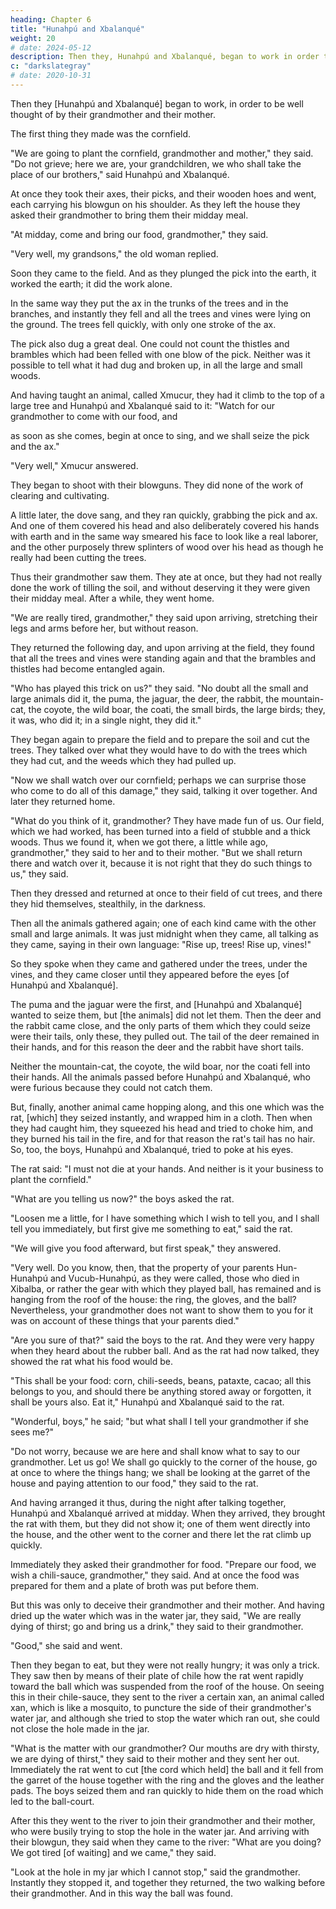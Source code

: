 ```yaml
---
heading: Chapter 6
title: "Hunahpú and Xbalanqué"
weight: 20
# date: 2024-05-12
description: Then they, Hunahpú and Xbalanqué, began to work in order to be well thought of by their grandmother and their mother.
c: "darkslategray"
# date: 2020-10-31
---
```




Then they [Hunahpú and Xbalanqué] began to work, in order to be well thought of by their grandmother and their mother. 

The first thing they made was the cornfield. 

"We are going to plant the cornfield, grandmother and mother," they said. "Do not grieve; here we are, your grandchildren, we who shall take the place of our brothers," said Hunahpú and Xbalanqué.

At once they took their axes, their picks, and their wooden hoes and went, each carrying his blowgun on his shoulder. As they left the house they asked their grandmother to bring them their midday meal.

"At midday, come and bring our food, grandmother," they said.

"Very well, my grandsons," the old woman replied.

Soon they came to the field. And as they plunged the pick into the earth, it worked the earth; it did the work alone.

In the same way they put the ax in the trunks of the trees and in the branches, and instantly they fell and all the trees and vines were lying on the ground. The trees fell quickly, with only one stroke of the ax.

The pick also dug a great deal. One could not count the thistles and brambles which had been felled with one blow of the pick. Neither was it possible to tell what it had dug and broken up, in all the large and small woods.

And having taught an animal, called Xmucur, they had it climb to the top of a large tree and Hunahpú and Xbalanqué said to it: "Watch for our grandmother to come with our food, and

as soon as she comes, begin at once to sing, and we shall seize the pick and the ax."

"Very well," Xmucur answered.

They began to shoot with their blowguns. They did none of the work of clearing and cultivating. 

A little later, the dove sang, and they ran quickly, grabbing the pick and ax. And one of them covered his head and also deliberately covered his hands with earth and in the same way smeared his face to look like a real laborer, and the other purposely threw splinters of wood over his head as though he really had been cutting the trees.

Thus their grandmother saw them. They ate at once, but they had not really done the work of tilling the soil, and without deserving it they were given their midday meal. After a while, they went home.

"We are really tired, grandmother," they said upon arriving, stretching their legs and arms before her, but without reason.

They returned the following day, and upon arriving at the field, they found that all the trees and vines were standing again and that the brambles and thistles had become entangled again.

"Who has played this trick on us?" they said. "No doubt all the small and large animals did it, the puma, the jaguar, the deer, the rabbit, the mountain-cat, the coyote, the wild boar, the coati, the small birds, the large birds; they, it was, who did it; in a single night, they did it."

They began again to prepare the field and to prepare the soil and cut the trees. They talked over what they would have to do with the trees which they had cut, and the weeds which they had pulled up.

"Now we shall watch over our cornfield; perhaps we can surprise those who come to do all of this damage," they said, talking it over together. And later they returned home.

"What do you think of it, grandmother? They have made fun of us. Our field, which we had worked, has been turned into a field of stubble and a thick woods. Thus we found it, when we got there, a little while ago, grandmother," they said to her and to their mother. "But we shall return there and watch over it, because it is not right that they do such things to us," they said.

Then they dressed and returned at once to their field of cut trees, and there they hid themselves, stealthily, in the darkness.

Then all the animals gathered again; one of each kind came with the other small and large animals. It was just midnight when they came, all talking as they came, saying in their own language: "Rise up, trees! Rise up, vines!"

So they spoke when they came and gathered under the trees, under the vines, and they came closer until they appeared before the eyes [of Hunahpú and Xbalanqué].

The puma and the jaguar were the first, and [Hunahpú and Xbalanqué] wanted to seize them, but [the animals] did not let them. Then the deer and the rabbit came close, and the only parts of them which they could seize were their tails, only these, they pulled out. The tail of the deer remained in their hands, and for this reason the deer and the rabbit have short tails.

Neither the mountain-cat, the coyote, the wild boar, nor the coati fell into their hands. All the animals passed before Hunahpú and Xbalanqué, who were furious because they could not catch them.

But, finally, another animal came hopping along, and this one which was the rat, [which] they seized instantly, and wrapped him in a cloth. Then when they had caught him, they squeezed his head and tried to choke him, and they burned his tail in the fire, and for that reason the rat's tail has no hair. So, too, the boys, Hunahpú and Xbalanqué, tried to poke at his eyes.

The rat said: "I must not die at your hands. And neither is it your business to plant the cornfield."

"What are you telling us now?" the boys asked the rat.

"Loosen me a little, for I have something which I wish to tell you, and I shall tell you immediately, but first give me something to eat," said the rat.

"We will give you food afterward, but first speak," they answered.

"Very well. Do you know, then, that the property of your parents Hun-Hunahpú and Vucub-Hunahpú, as they were called, those who died in Xibalba, or rather the gear with which they played ball, has remained and is hanging from the roof of the house: the ring, the gloves, and the ball? Nevertheless, your grandmother does not want to show them to you for it was on account of these things that your parents died."

"Are you sure of that?" said the boys to the rat. And they were very happy when they heard about the rubber ball. And as the rat had now talked, they showed the rat what his food would be.

"This shall be your food: corn, chili-seeds, beans, pataxte, cacao; all this belongs to you, and should there be anything stored away or forgotten, it shall be yours also. Eat it," Hunahpú and Xbalanqué said to the rat.

"Wonderful, boys," he said; "but what shall I tell your grandmother if she sees me?"

"Do not worry, because we are here and shall know what to say to our grandmother. Let us go! We shall go quickly to the corner of the house, go at once to where the things hang; we shall be looking at the garret of the house and paying attention to our food," they said to the rat.

And having arranged it thus, during the night after talking together, Hunahpú and Xbalanqué arrived at midday. When they arrived, they brought the rat with them, but they did not show it; one of them went directly into the house, and the other went to the corner and there let the rat climb up quickly.

Immediately they asked their grandmother for food. "Prepare our food, we wish a chili-sauce, grandmother," they said. And at once the food was prepared for them and a plate of broth was put before them.

But this was only to deceive their grandmother and their mother. And having dried up the water which was in the water jar, they said, "We are really dying of thirst; go and bring us a drink," they said to their grandmother.

"Good," she said and went. 

Then they began to eat, but they were not really hungry; it was only a trick. They saw then by means of their plate of chile how the rat went rapidly toward the ball which was suspended from the roof of the house. On seeing this in their chile-sauce, they sent to the river a certain xan, an animal called xan, which is like a mosquito, to puncture the side of their grandmother's water jar, and although she tried to stop the water which ran out, she could not close the hole made in the jar.

"What is the matter with our grandmother? Our mouths are dry with thirsty, we are dying of thirst," they said to their mother and they sent her out. Immediately the rat went to cut [the cord which held] the ball and it fell from the garret of the house together with the ring and the gloves and the leather pads. The boys seized them and ran quickly to hide them on the road which led to the ball-court.

After this they went to the river to join their grandmother and their mother, who were busily trying to stop the hole in the water jar. And arriving with their blowgun, they said when they came to the river: "What are you doing? We got tired [of waiting] and we came," they said.

"Look at the hole in my jar which I cannot stop," said the grandmother. Instantly they stopped it, and together they returned, the two walking before their grandmother. And in this way the ball was found.

